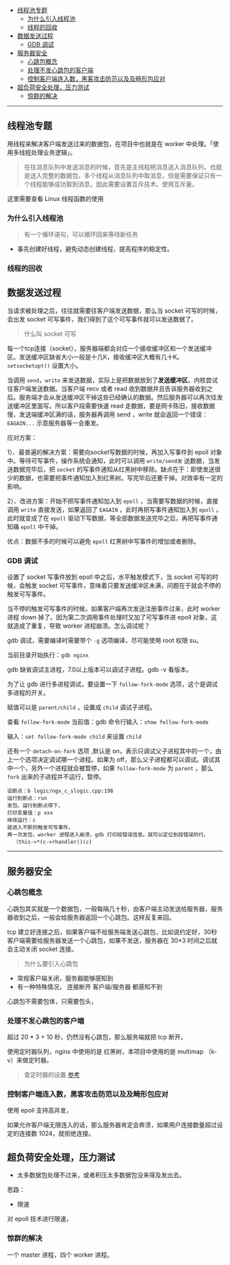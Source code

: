 

- [线程池专题](#线程池专题)
  - [为什么引入线程池](#为什么引入线程池)
  - [线程的回收](#线程的回收)
- [数据发送过程](#数据发送过程)
  - [GDB 调试](#gdb-调试)
- [服务器安全](#服务器安全)
  - [心跳包概念](#心跳包概念)
  - [处理不发心跳包的客户端](#处理不发心跳包的客户端)
  - [控制客户端连入数，黑客攻击防范以及及畸形包应对](#控制客户端连入数黑客攻击防范以及及畸形包应对)
- [超负荷安全处理，压力测试](#超负荷安全处理压力测试)
  - [惊群的解决](#惊群的解决)

-----

## 线程池专题

用线程来解决客户端发送过来的数据包，在项目中也就是在 worker 中处理。「使用多线程处理业务逻辑」。

> 在往消息队列中发送消息的时候，首先是主线程把消息送入消息队列，也就是送入完整的数据包，多个线程从消息队列中取消息，但是需要保证只有一个线程能够成功取到消息。因此需要设置互斥技术。使用互斥量。

这里需要查看 Linux 线程函数的使用

### 为什么引入线程池

> 有一个循环语句，可以循环回来等待新任务

- 事先创建好线程，避免动态创建线程，提高程序的稳定性。

### 线程的回收

## 数据发送过程

当请求被处理之后，往往就需要往客户端发送数据，那么当 socket 可写的时候，会出发 socket 可写事件，我们得到了这个可写事件就可以发送数据了。

> 什么叫 socket 可写

每一个tcp连接（socket），服务器端都会对应一个接收缓冲区和一个发送缓冲区。发送缓冲区缺省大小一般是十几K，接收缓冲区大概有几十K。`setsocketopt()` 设置大小。

当调用 `send`，`write` 来发送数据，实际上是把数据放到了**发送缓冲区**。内核尝试往客户端发送数据。当客户端 recv 或者 read 收到数据并且告诉服务器收到之后。服务端才会从发送缓冲区干掉这些已经确认的数据。然后服务器可以再次往发送缓冲区里面写。所以客户段需要快速 read 走数据，要是网卡陈旧，接收数据慢，发送端缓冲区满的话，服务器再调用 send ，write 就会返回一个错误：`EAGAIN...` 示意服务器等一会重发。

应对方案：

1）、最普遍的解决方案：需要向socket写数据的时候，再加入写事件到 epoll 对象中。等待可写事件，操作系统会通知，此时可以调用 `write/send发` 送数据，当发送数据完毕后，把 `socket` 的写事件通知从红黑树中移除。缺点在于：即使发送很少的数据，也需要把事件通知加入到红黑树。写完毕后还要干掉。对效率有一定的影响。

2）、改进方案：开始不把写事件通知加入到 `epoll` ，当需要写数据的时候，直接调用 `write` 直接发送，如果返回了 `EAGAIN` ，此时再把写事件通知加入到 `epoll` 。此时就变成了在 `epoll` 驱动下写数据，等全部数据发送完毕之后，再把写事件通知痛 `epoll` 中干掉。

优点：数据不多的时候可以避免 `epoll` 红黑树中写事件的增加或者删除。

### GDB 调试

设置了 socket 写事件放到 epoll 中之后，水平触发模式下，当 socket 可写的时候，会触发 socket 可写事件，意味着只要发送缓冲区未满，问题在于就会不停的触发可写事件。

当不停的触发可写事件的时候，如果客户端再次发送注册事件过来，此时 worker 进程 down 掉了。因为第二次调用事件处理时又加了可写事件进 epoll 对象，这就造成了重复，导致 worker 进程崩溃。怎么调试呢？

gdb 调试，需要编译时需要带个 `-g` 选项编译，尽可能使用 root 权限 su。

当前目录开始执行：`gdb nginx`

gdb 缺省调试主进程，7.0以上版本可以调试子进程。gdb -v 看版本。

为了让 gdb 进行多进程调试，要设置一下 `follow-fork-mode` 选项，这个是调试多进程的开关。

赋值可以是 `parent/child` ，设置成 `child` 调试子进程。

查看 `follow-fork-mode` 当前值：gdb 命令行输入：`show follow-fork-mode`

输入：`set follow-fork-mode child` 来设置  `child`

还有一个 `detach-on-fork` 选项 ,默认是 on，表示只调试父子进程其中的一个，由上一个选项决定调试哪一个进程。如果为 off，那么父子进程都可以调试。调试其中一个，另外一个进程就会被暂停，如果 `follow-fork-mode` 为 `parent` ，那么 `fork` 出来的子进程并不运行，暂停。

```
设断点：b logic/ngx_c_slogic.cpp:198
运行到断点：run
发包，运行到断点停下，
打印变量值：p xxx
继续运行：c
就进入不断的触发可写事件。
再一次发包，worker 进程进入崩溃，gdb 打印段错误信息。就可以定位到段错误的行。
  （this->*(c->rhandler))(c)
```


----

## 服务器安全

### 心跳包概念

心跳包其实就是一个数据包，一般每隔几十秒，由客户端主动发送给服务器，服务器收到之后，一般会给服务器返回一个心跳包。这样反复来回。

tcp 建立好连接之后，如果客户端不给服务端发送心跳包，比如说约定好，30秒客户端需要给服务器发送一个心跳包，如果不发送，服务器在 30*3 时间之后就会主动关闭 socket 连接。


> 为什么要引入心跳包

- 常规客户端关闭，服务器能够感知到
- 有一种特殊情况， 连接断开 客户端/服务器 都感知不到

心跳包不需要包体，只需要包头，

### 处理不发心跳包的客户端

超过 20 * 3 + 10 秒，仍然没有心跳包，那么服务端就把 tcp 断开。


使用定时器队列，nginx 中使用的是 红黑树，本项目中使用的是 multimap （k-v）来做定时器。
> 查定时器的设置
> [参考](https://blog.csdn.net/haolipengzhanshen/article/details/80502994)


### 控制客户端连入数，黑客攻击防范以及及畸形包应对

使用 epoll 支持高并发，

如果允许客户端无限连入的话，那么服务器肯定会奔溃，如果用户连接数量超过设定的连接数 1024，就拒绝连接。


## 超负荷安全处理，压力测试

- 太多数据包处理不过来，或者积压太多数据包没来得及发出去。

思路：

- 限速

对 epoll 技术进行限速，

### 惊群的解决

一个 master 进程，四个 worker 进程。
